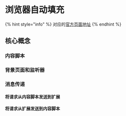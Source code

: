 # 浏览器自动填充

{% hint style="info" %}
对应的[官方页面地址](https://contributing.bitwarden.com/architecture/deep-dives/autofill/)
{% endhint %}

## 核心概念 <a href="#core-concepts" id="core-concepts"></a>

### 内容脚本 <a href="#content-scripts" id="content-scripts"></a>

### 背景页面和监听器 <a href="#background-pages-and-listeners" id="background-pages-and-listeners"></a>

### 消息传递 <a href="#messaging" id="messaging"></a>

#### 将请求从内容脚本发送到扩展 <a href="#sending-a-request-from-the-content-script-to-the-extension" id="sending-a-request-from-the-content-script-to-the-extension"></a>

#### 将请求从扩展发送到内容脚本 <a href="#sending-a-request-from-the-extension-to-the-content-script" id="sending-a-request-from-the-extension-to-the-content-script"></a>
